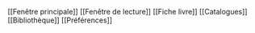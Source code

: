 [[Fenêtre principale]]
[[Fenêtre de lecture]]
[[Fiche livre]]
[[Catalogues]]
[[Bibliothèque]]
[[Préférences]]


